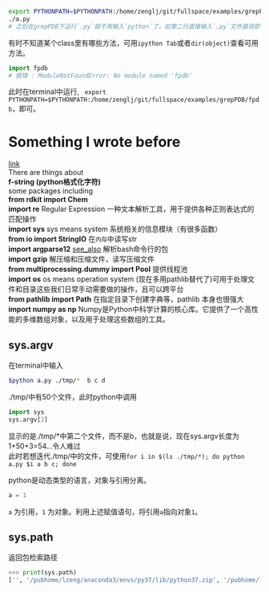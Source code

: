 ```bash
export PYTHONPATH=$PYTHONPATH:/home/zenglj/git/fullspace/examples/grepPDB
./a.py
# 之后在grepPDB下运行`.py`就不用输入`python`了。如第二行直接输入`.py`文件路径即可。
```

有时不知道某个class里有哪些方法，可用`ipython Tab`或者`dir(object)`查看可用方法。
```python
import fpdb
# 报错 : ModuleNotFoundError: No module named 'fpdb'
```
此时在terminal中运行, ` export PYTHONPATH=$PYTHONPATH:/home/zenglj/git/fullspace/examples/grepPDB/fpdb`，即可。




# Something I wrote before
[link](https://github.com/elifzeng/extract-fragment/blob/master/README.md)  
There are things about   
**f-string (python格式化字符)**   
some packages including   
**from rdkit import Chem**  
**import re** Regular Expression 一种文本解析工具，用于提供各种正则表达式的匹配操作  
**import sys** sys means system 系统相关的信息模块（有很多函数）  
**from io import StringIO** 在`内存`中读写str  
**import argparse12** [see_also](https://www.jianshu.com/p/fef2d215b91d) 解析bash命令行的包  
**import gzip** 解压缩和压缩文件，读写压缩文件  
**from multiprocessing.dummy import Pool** 提供线程池  
**import os** os means operation system (现在多用pathlib替代了)可用于处理文件和目录这些我们日常手动需要做的操作，且可以跨平台  
**from pathlib import Path** 在指定目录下创建字典等，pathlib 本身也很强大  
**import numpy as np** Numpy是Python中科学计算的核心库。它提供了一个高性能的多维数组对象，以及用于处理这些数组的工具。  

## sys.argv  

在terminal中输入

```bash
$python a.py ./tmp/*  b c d
```

./tmp/中有50个文件，此时python中调用  

```python
import sys
sys.argv[2]
```

显示的是./tmp/*中第二个文件，而不是b，也就是说，现在sys.argv长度为1+50+3=54...令人难过  
此时若想迭代./tmp/中的文件，可使用`for i in $(ls ./tmp/*); do python a.py $i a b c; done`  

python是动态类型的语言，对象与引用分离。
```python
a = 1
```
`a` 为引用，`1` 为对象。利用上述赋值语句，将引用`a`指向对象`1`。   

## sys.path
返回包检索路径
```python
>>> print(sys.path)
['', '/pubhome/lzeng/anaconda3/envs/py37/lib/python37.zip', '/pubhome/lzeng/anaconda3/envs/py37/lib/python3.7', '/pubhome/lzeng/anaconda3/envs/py37/lib/python3.7/lib-dynload', '/pubhome/lzeng/.local/lib/python3.7/site-packages', '/pubhome/lzeng/anaconda3/envs/py37/lib/python3.7/site-packages']
```
